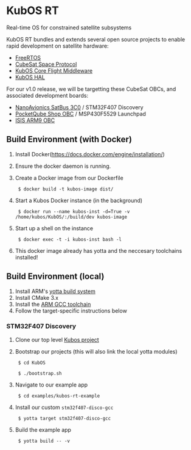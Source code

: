 # KubOS RT
Real-time OS for constrained satellite subsystems

KubOS RT bundles and extends several open source projects to enable rapid
development on satellite hardware:

* [FreeRTOS](http://freertos.org)
* [CubeSat Space Protocol](http://github.com/GOMspace/libcsp)
* [KubOS Core Flight Middleware](http://github.com/openkosmosorg/kubos-core)
* [KubOS HAL](http://github.com/openkosmosorg/kubos-hal)

For our v1.0 release, we will be targetting these CubeSat OBCs, and associated development boards:

* [NanoAvionics SatBus 3C0](http://n-avionics.com/command-service-modules) / STM32F407 Discovery
* [PocketQube Shop OBC](http://www.pocketqubeshop.com/hardware/on-board-computer) / MSP430F5529 Launchpad
* [ISIS ARM9 OBC](http://www.cubesatshop.com/index.php?page=shop.product_details&flypage=flypage.tpl&product_id=119&category_id=8&option=com_virtuemart&Itemid=75&vmcchk=1&Itemid=75)

## Build Environment (with Docker)

1. Install Docker(https://docs.docker.com/engine/installation/)
2. Ensure the docker daemon is running.
3. Create a Docker image from our Dockerfile

        $ docker build -t kubos-image dist/

4. Start a Kubos Docker instance (in the background)

        $ docker run --name kubos-inst -d=True -v /home/kubos/KubOS/:/build/dev kubos-image

5. Start up a shell on the instance

        $ docker exec -t -i kubos-inst bash -l

6. This docker image already has yotta and the neccesary toolchains installed!

## Build Environment (local)

1. Install ARM's [yotta build system](http://yottadocs.mbed.com/#installing)
2. Install CMake 3.x
3. Install the [ARM GCC toolchain](https://github.com/RIOT-OS/RIOT/wiki/Family:-ARM)
4. Follow the target-specific instructions below

### STM32F407 Discovery

1. Clone our top level [Kubos project](https://github.com/openkosmosorg/KubOS)

2. Bootstrap our projects (this will also link the local yotta modules)

        $ cd KubOS

        $ ./bootstrap.sh

3. Navigate to our example app

        $ cd examples/kubos-rt-example

4. Install our custom `stm32f407-disco-gcc`

        $ yotta target stm32f407-disco-gcc

5. Build the example app

        $ yotta build -- -v
